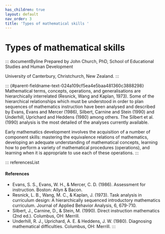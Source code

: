 ```yaml
---
has_children: true
layout: default
nav_order: 3
title: 'Types of mathematical skills '
---
```

# Types of mathematical skills 


::: documentByline
Prepared by John Church, PhD, School of Educational Studies and Human
Development

University of Canterbury, Christchurch, New Zealand.
:::

::: {#parent-fieldname-text-024a109cf5ea4e5baa481360c3888298}
Mathematical terms, concepts, operations, and generalisations are
hierarchically interrelated (Resnick, Wang and Kaplan, 1973). Some of
the hierarchical relationships which must be understood in order to plan
sequences of mathematics instruction have been analysed and described by
Evans, Evans and Mercer (1986), Silbert, Carnine and Stein (1990) and
Underhill, Uprichard and Heddens (1980) among others. The Silbert et al.
(1990) analysis is the most detailed of the analyses currently
available.

Early mathematics development involves the acquisition of a number of
component skills: mastering the equivalence relations of mathematics,
developing an adequate understanding of mathematical concepts, learning
how to perform a variety of mathematical procedures (operations), and
learning when it is appropriate to use each of these operations.
:::

::: referencesList
#### References

-   Evans, S. S., Evans, W. H., & Mercer, C. D. (1986). Assessment for
    instruction. Boston: Allyn & Bacon.
-   Resnick, L. B., Wang, M. C., & Kaplan, J. (1973). Task analysis in
    curriculum design: A hierarchically sequenced introductory
    mathematics curriculum. Journal of Applied Behavior Analysis, 6,
    679-710.
-   Silbert, J., Carnine, D., & Stein, M. (1990). Direct instruction
    mathematics (2nd ed.). Columbus, OH: Merrill.
-   Underhill, R. J., Uprichard, A. E. & Heddens, J. W. (1980).
    Diagnosing mathematical difficulties. Columbus, OH: Merrill.
:::
